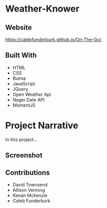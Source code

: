 # Weather-Knower

## Website

https://calebfunderburk.github.io/On-The-Go/

## Built With

- HTML
- CSS
- Bulma
- JavaScript
- JQuery
- Open Weather Api
- Nager.Date API
- MomentJS

# Project Narrative

In this project...

## Screenshot

## Contributions

- David Townsend
- Allison Venning
- Kenan Mckenzie
- Caleb Funderburk